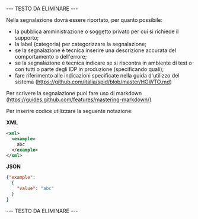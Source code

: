 --- TESTO DA ELIMINARE ---

Nella segnalazione dovrà essere riportato, per quanto possibile:

   * la pubblica amministrazione o soggetto privato per cui si richiede il supporto;
   * la label (categoria) per categorizzare la segnalazione;
   * se la segnalazione è tecnica inserire una descrizione accurata del comportamento o dell'errore;
   * se la segnalazione è tecnica indicare se si riscontra in ambiente di test o con tutti o parte degli IDP in produzione (specificando quali);
   * fare riferimento alle indicazioni specificate nella guida d'utilizzo del sistema (https://github.com/italia/spid/blob/master/HOWTO.md)
   
Per scrivere la segnalazione puoi fare uso di markdown (https://guides.github.com/features/mastering-markdown/)

Per inserire codice utilizzare la seguente notazione:

**XML**

```xml
<xml>
  <example>
    abc
  </example>
</xml>
```

**JSON**

```json
{"example": 
  {
    "value": "abc"
  }
}
```

--- TESTO DA ELIMINARE ---
